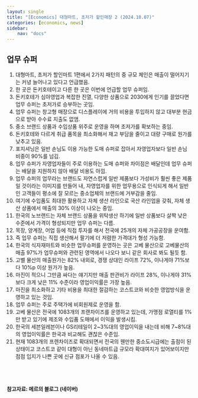 ```yaml
---
layout: single
title: "[Economics] 대형마트, 초저가 할인매장 2 (2024.10.07)"
categories: [economics, news]
sidebar:
    nav: "docs"
---
```


## 업무 슈퍼
1. 대형마트, 초저가 할인마트 1편에서 2가지 패턴의 중 규모 체인은 매출이 떨어지기는 커녕 늘어나고 있다고 언급했음.
1. 한 곳은 돈키호테이고 다른 한 곳은 이번에 언급할 업무 슈퍼임.
1. 돈키호테가 심야영업과 복잡한 진열, 다양한 상품으로 2030에게 인기를 끌었다면 업무 슈퍼는 초저가로 승부하는 곳임.
1. 업무 슈퍼는 창고형 매장으로 디스플레이에 거의 비용을 투입하지 않고 대부분 현금으로 받아 수수료 지출도 없앰.
1. 중소 브랜드 상품과 수입상품 위주로 운영을 하며 초저가를 확보하는 중임.
1. 돈키호테와 다르게 취급 품목을 최소화해서 재고 부담을 줄이고 대량 구매로 원가를 낮추고 있음.
1. 포지셔닝은 일반 손님도 이용 가능한 도매 슈퍼로 잡아서 자영업자보다 일반 손님 비중이 90%를 넘김.
1. 업무 슈퍼가 자영업자들이 주로 이용하는 도매 슈퍼와 차이점은 배달인데 업무 슈퍼는 배달을 지원하지 않아 배달 비용도 아낌.
1. 업무 슈퍼의 업무라는 브랜드도 자연스럽게 일반 제품보다 가성비가 훨씬 좋은 제품일 것이라는 이미지를 만들어 내, 자영업자를 위한 업무용으로 인식되게 해서 일반인 고객들이 평소에 잘 모르는 중소업체의 브랜드에 거부감을 줄임.
1. 여기에 수입품도 최대한 활용하고 자체 생산 라인으로 국산 라인업을 갖춰, 자체 생산 상품에서 매출의 30% 이상이 나오는 중임.
1. 한국의 노브랜드는 자체 브랜드 상품을 위탁생산 하기에 일반 상품보다 살짝 낮은 수준에서 가격이 형성되지만 업무 슈퍼는 다름.
1. 목장, 양계장, 어업 등에 직접 투자를 해서 전국에 25개의 자체 가공공장을 운여함.
1. 즉 업무 슈퍼는 직접 생산해서 팔기에 더 저렴한 가격대가 형성 가능함.
1. 한국의 식자재마트와 비슷한 업무슈퍼를 운영하는 곳은 고베 물산으로 고베물산의 매출 97%가 업무슈퍼와 관련된 영역에서 나오다 보니 같은 회사로 봐도 될듯 함.
1. 고벨 물산의 매출원가는 82% 내외로, 경쟁 상대인 라이프 72%, 이나게야 71%보다 10%p 이상 원가가 높음.
1. 마진이 적으니 그만큼 싸다는 얘기지만 매출 판관비가 라이프 28%, 이나게야 31%보다 크게 낮은 11% 수준이라 영업이익률은 가장 높음.
1. 마진을 최소화하고 기타 비용을 최대한 절감하는 코스트코와 비슷한 영업방식을 운영하고 있는 것임.
1. 업무 슈퍼는 주로 주택가에 비회원제로 운영을 함.
1. 고베 물산은 전국에 1083개의 프랜차이즈를 운영하고 있는데, 가맹점 로열티를 1%만 받고 있기에 제조와 수입품 도매에서 이익을 발생시킴.
1. 한국의 세븐일레븐이나 GS리테일이 2~3%대의 영업이익을 내는데 비해 7~8%대의 영업이익률은 한국과 비교해도 괜찮은 수준임.
1. 현재 1083개의 프렌차이즈로 확대되면서 전국의 웬만한 중소도시급에는 출점이 된 상태이고 코스트코 같이 대형이 아닌 동네마트급 규모라 확대여지가 있어보이지만 점점 입지가 나쁜 곳에 신규 점포가 나올 수 있음.



<br/>
<br/>

#### 참고자료: 메르의 블로그 (네이버) 